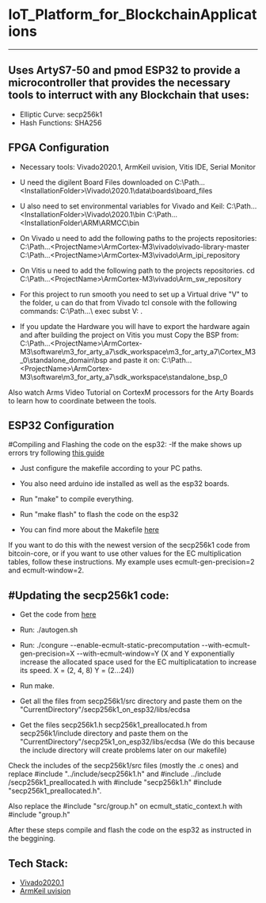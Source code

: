 #  IoT_Platform_for_BlockchainApplications
----
Uses ArtyS7-50 and pmod ESP32 to provide a microcontroller that provides the necessary tools to interruct with any Blockchain that uses:
---
- Elliptic Curve: secp256k1 
- Hash Functions: SHA256 

FPGA Configuration
---
- Necessary tools: Vivado2020.1, ArmKeil uvision, Vitis IDE, Serial Monitor

- U need the digilent Board Files downloaded on C:\Path...\<InstallationFolder>\Vivado\2020.1\data\boards\board_files 

- U also need to set environmental variables for Vivado and Keil: 
C:\Path...\<InstallationFolder>\Vivado\2020.1\bin
C:\Path...\<InstallationFolder\ARM\ARMCC\bin

- On Vivado u need to add the following paths to the projects repositories:
C:\Path...\<ProjectName>\ArmCortex-M3\vivado\vivado-library-master
C:\Path...\<ProjectName>\ArmCortex-M3\vivado\Arm_ipi_repository

- On Vitis u need to add the following path to the projects repositories.
cd C:\Path...\<ProjectName>\ArmCortex-M3\vivado\Arm_sw_repository

- For this project to run smooth you need to set up a Virtual drive "V" to the <ProjectName> folder, u can do that from Vivado tcl console with the following commands:
C:\\Path...\\<ProjectName>
exec subst V: .

- If you update the Hardware you will have to export the hardware again and after building the project on Vitis you must Copy the BSP from:
C:\Path...\<ProjectName>\ArmCortex-M3\software\m3_for_arty_a7\sdk_workspace\m3_for_arty_a7\Cortex_M3_0\standalone_domain\bsp
and paste it on:
C:\Path...\<ProjectName>\ArmCortex-M3\software\m3_for_arty_a7\sdk_workspace\standalone_bsp_0

Also watch Arms Video Tutorial on CortexM processors for the Arty Boards to learn how to coordinate between the tools.


ESP32 Configuration
---

#Compiling and Flashing the code on the esp32: -If the make shows up errors try following [this guide](https://docs.espressif.com/projects/arduino-esp32/en/latest/installing.html)

- Just configure the makefile according to your PC paths.

- You also need arduino ide installed as well as the esp32 boards.

- Run "make" to compile everything.

- Run "make flash" to flash the code on the esp32

- You can find more about the Makefile [here](https://github.com/plerup/makeEspArduino)

If you want to do this with the newest version of the secp256k1 code from bitcoin-core, or if you want to use other values for the EC multiplication tables, follow these instructions. My example uses ecmult-gen-precision=2 and ecmult-window=2.

#Updating the secp256k1 code:
---

- Get the code from [here](https://github.com/bitcoin-core/secp256k1)

- Run: ./autogen.sh

- Run: ./congure --enable-ecmult-static-precomputation --with-ecmult-gen-precision=X --with-ecmult-window=Y (X and Y exponentially increase the allocated space used for the EC multiplicatation to increase its speed. X = (2, 4, 8) Y = (2...24))

- Run make.

- Get all the files from secp256k1/src directory and paste them on the "CurrentDirectory"/secp256k1_on_esp32/libs/ecdsa

- Get the files secp256k1.h secp256k1_preallocated.h from secp256k1/include directory and paste them on the "CurrentDirectory"/secp25k1_on_esp32/libs/ecdsa (We do this because the include directory will create problems later on our makefile)

Check the includes of the secp256k1/src files (mostly the .c ones) and replace #include "../include/secp256k1.h" and #include ../include /secp256k1_preallocated.h with #include "secp256k1.h" #include "secp256k1_preallocated.h".

Also replace the #include "src/group.h" on ecmult_static_context.h with #include "group.h"

After these steps compile and flash the code on the esp32 as instructed in the beggining.  
  
Tech Stack:
---
- [Vivado2020.1](https://www.xilinx.com/support/download/index.html/content/xilinx/en/downloadNav/vivado-design-tools/archive.html)
- [ArmKeil uvision](https://www2.keil.com/mdk5/uvision/)
